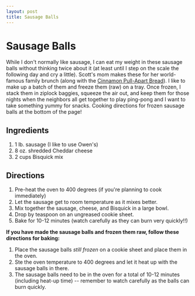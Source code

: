 ```yaml
---
layout: post
title: Sausage Balls
---
```


# Sausage Balls
While I don't normally like sausage, I can eat my weight in these sausage balls without thinking twice about it (at least until I 
step on the scale the following day and cry a little). Scott's mom makes these for her world-famous family brunch (along with the [Cinnamon
Pull-Apart Bread](http://worldsmyoyster.com/eats/breads/2011/10/26/cinnamon-bread.html)). I like to make up a batch of them and freeze them
(raw) on a tray. Once frozen, I stack them in ziplock baggies, squeeze the air out, and keep them for those nights when the neighbors all 
get together to play ping-pong and I want to take something yummy for snacks. Cooking directions for frozen sausage balls at the bottom 
of the page!

## Ingredients
1. 1 lb. sausage (I like to use Owen's)
1. 8 oz. shredded Cheddar cheese
1. 2 cups Bisquick mix

## Directions
1. Pre-heat the oven to 400 degrees (if you're planning to cook immediately) 
1. Let the sausage get to room temperature as it mixes better.
1. Mix together the sausage, cheese, and Bisquick in a large bowl.
1. Drop by teaspoon on an ungreased cookie sheet.
1. Bake for 10-12 minutes (watch carefully as they can burn very quickly!!)

**If you have made the sausage balls and frozen them raw, follow these directions for baking:**

1. Place the sausage balls *still frozen* on a cookie sheet and place them in the oven.
1. Ste the oven temperature to 400 degrees and let it heat up with the sausage balls in there. 
1. The sausage balls need to be in the oven for a total of 10-12 minutes (including heat-up time) -- remember to watch carefully
as the balls can burn quickly.